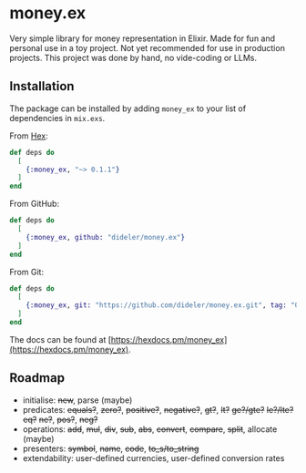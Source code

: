 # money.ex

Very simple library for money representation in Elixir.
Made for fun and personal use in a toy project.
Not yet recommended for use in production projects.
This project was done by hand, no vide-coding or LLMs.

## Installation

The package can be installed by adding `money_ex` to your list of dependencies in `mix.exs`.

From [Hex](https://hex.pm/packages/money_ex):

```elixir
def deps do
  [
    {:money_ex, "~> 0.1.1"}
  ]
end
```

From GitHub:

```elixir
def deps do
  [
    {:money_ex, github: "dideler/money.ex"}
  ]
end
```

From Git:

```elixir
def deps do
  [
    {:money_ex, git: "https://github.com/dideler/money.ex.git", tag: "0.1.1"}
  ]
end
```

The docs can be found at [https://hexdocs.pm/money_ex](https://hexdocs.pm/money_ex).

## Roadmap

- initialise: ~~new~~, parse (maybe)
- predicates: ~~equals?~~, ~~zero?~~, ~~positive?~~, ~~negative?~~, ~~gt?~~, ~~lt?~~ ~~ge?/gte?~~ ~~le?/lte?~~ ~~eq?~~ ~~ne?~~, ~~pos?~~, ~~neg?~~
- operations: ~~add~~, ~~mul~~, ~~div~~, ~~sub~~, ~~abs~~, ~~convert~~, ~~compare~~, ~~split~~, allocate (maybe)
- presenters: ~~symbol~~, ~~name~~, ~~code~~, ~~to_s/to_string~~
- extendability: user-defined currencies, user-defined conversion rates
